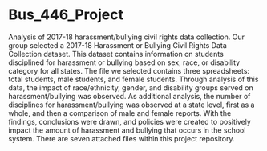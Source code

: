 # Bus_446_Project
Analysis of 2017-18 harassment/bullying civil rights data collection.
Our group selected a 2017-18 Harassment or Bullying Civil Rights Data Collection dataset. This dataset contains information on students disciplined for harassment or bullying based on sex, race, or disability category for all states. The file we selected contains three spreadsheets: total students, male students, and female students. Through analysis of this data, the impact of race/ethnicity, gender, and disability groups served on harassment/bullying was observed. As additional analysis, the number of disciplines for harassment/bullying was observed at a state level, first as a whole, and then a comparison of male and female reports. With the findings, conclusions were drawn, and policies were created to positively impact the amount of harassment and bullying that occurs in the school system. 
There are seven attached files within this project repository.

